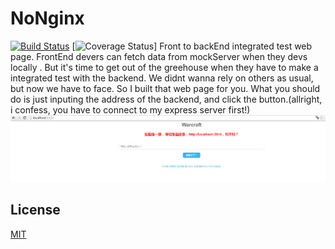 

# NoNginx
[![Build Status](https://travis-ci.org/azl397985856/NoNginx.png)](https://travis-ci.org/azl397985856/NoNginx)
[![Coverage Status](https://coveralls.io/repos/azl397985856/NoNginx/badge.svg?branch=master)]
Front to backEnd integrated test web page.
FrontEnd devers can fetch data from mockServer when they devs locally . But it's time to get out of the greehouse when they have to make a integrated test with the backend. We didnt wanna rely on others as usual, but now we have to face.
So I built that web page for you.  What you should do is just inputing the address of the backend, and click the button.(allright, i confess, you have to connect to my express server first!)
![image](https://github.com/azl397985856/NoNginx/raw/master/clip.png)

## License

  [MIT](LICENSE)
